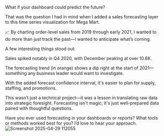 What if your dashboard could predict the future?

That was the question I had in mind when I added a sales forecasting layer to this time series visualization for Mega Mart.

📈 By charting order-level sales from 2019 through early 2021, I wanted to do more than just track the past—I wanted to anticipate what’s coming.

A few interesting things stood out:

Sales spiked notably in Q4 2020, with December peaking at over 10.6K.

The forecasting trend (in orange) shows a dip right at the start of 2021—something any business leader would want to investigate.

With the added forecast confidence interval, it's easier to plan for supply, staffing, and promotions.

This wasn’t just a technical project—it was a lesson in translating raw data into strategic foresight. Forecasting isn't magic; it's just well-prepared data paired with thoughtful questions.

Have you ever used forecasting in your dashboards or reports? What tools or methods worked best for you? I’d love to hear your approach.
![Screenshot 2025-04-29 112055](https://github.com/user-attachments/assets/d4bae832-72fd-4bd4-bb7c-d59932275932)

